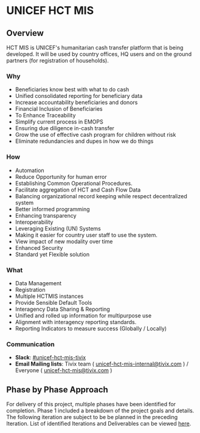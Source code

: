# UNICEF HCT MIS

## Overview

HCT MIS is UNICEF's humanitarian cash transfer platform that is being developed. It will be used by country offices, HQ users and on the ground partners \(for registration of households\).

### Why

* Beneficiaries know best with what to do cash
* Unified consolidated reporting for beneficiary data
* Increase accountability beneficiaries and donors
* Financial Inclusion of Beneficiaries
* To Enhance Traceability
* Simplify current process in EMOPS
* Ensuring due diligence in-cash transfer
* Grow the use of effective cash program for children without risk
* Eliminate redundancies and dupes in how we do things

### How

* Automation
* Reduce Opportunity for human error
* Establishing Common Operational Procedures.
* Facilitate aggregation of HCT and Cash Flow Data
* Balancing organizational record keeping while respect decentralized system
* Better informed programming
* Enhancing transparency
* Interoperability
* Leveraging Existing \(UN\) Systems
* Making it easier for country user staff to use the system.
* View impact of new modality over time
* Enhanced Security
* Standard yet Flexible solution

### What

* Data Management
* Registration
* Multiple HCTMIS instances
* Provide Sensible Default Tools
* Interagency Data Sharing & Reporting
* Unified and rolled up information for multipurpose use
* Alignment with interagency reporting standards.
* Reporting Indicators to measure success \(Globally / Locally\)

### Communication

* **Slack**: [\#unicef-hct-mis-tivix](https://app.slack.com/client/T025EUUSK/CMSM0S7BN)
* **Email Mailing lists**: Tivix team \( [unicef-hct-mis-internal@tivix.com](mailto:unicef-hct-mis-internal@tivix.com) \) / Everyone \( [unicef-hct-mis@tivix.com](mailto:unicef-hct-mis@tivix.com) \)

## Phase by Phase Approach

For delivery of this project, multiple phases have been identified for completion. Phase 1 included a breakdown of the project goals and details. The following iteration are subject to be be planned in the preceding Iteration. List of identified Iterations and Deliverables can be viewed [here](project-management/iterations-deliverables/).



